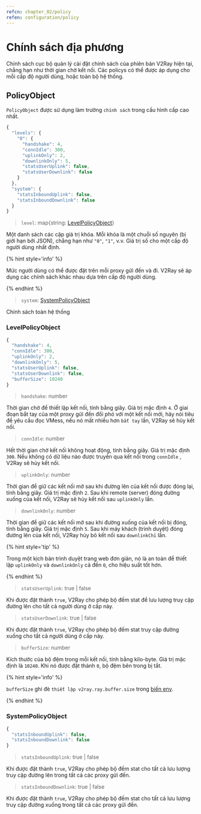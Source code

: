 ```yaml
---
refcn: chapter_02/policy
refen: configuration/policy
---
```

# Chính sách địa phương

Chính sách cục bộ quản lý cài đặt chính sách của phiên bản V2Ray hiện tại, chẳng hạn như thời gian chờ kết nối. Các policys có thể được áp dụng cho mỗi cấp độ người dùng, hoặc toàn bộ hệ thống.

## PolicyObject

`PolicyObject` được sử dụng làm trường `chính sách` trong cấu hình cấp cao nhất.

```javascript
{
  "levels": {
    "0": {
      "handshake": 4,
      "connIdle": 300,
      "uplinkOnly": 2,
      "downlinkOnly": 5,
      "statsUserUplink": false,
      "statsUserDownlink": false
    }
  },
  "system": {
    "statsInboundUplink": false,
    "statsInboundDownlink": false
  }
}
```

> `level`: map{string: [LevelPolicyObject](#levelpolicyobject)}

Một danh sách các cặp giá trị khóa. Mỗi khóa là một chuỗi số nguyên (bị giới hạn bởi JSON), chẳng hạn như `"0"`, `"1"`, v.v. Giá trị số cho một cấp độ người dùng nhất định.

{% hint style='info' %}

Mức người dùng có thể được đặt trên mỗi proxy gửi đến và đi. V2Ray sẽ áp dụng các chính sách khác nhau dựa trên cấp độ người dùng.

{% endhint %}

> `system`: [SystemPolicyObject](#systempolicyobject)

Chính sách toàn hệ thống

### LevelPolicyObject

```javascript
{
  "handshake": 4,
  "connIdle": 300,
  "uplinkOnly": 2,
  "downlinkOnly": 5,
  "statsUserUplink": false,
  "statsUserDownlink": false,
  "bufferSize": 10240
}
```

> `handshake`: number

Thời gian chờ để thiết lập kết nối, tính bằng giây. Giá trị mặc định `4`. Ở giai đoạn bắt tay của một proxy gửi đến đối phó với một kết nối mới, hãy nói tiêu đề yêu cầu đọc VMess, nếu nó mất nhiều hơn `bắt tay` lần, V2Ray sẽ hủy kết nối.

> `connIdle`: number

Hết thời gian chờ kết nối không hoạt động, tính bằng giây. Giá trị mặc định `300`. Nếu không có dữ liệu nào được truyền qua kết nối trong `connIdle` , V2Ray sẽ hủy kết nối.

> `uplinkOnly`: number

Thời gian để giữ các kết nối mở sau khi đường lên của kết nối được đóng lại, tính bằng giây. Giá trị mặc định `2`. Sau khi remote (server) đóng đường xuống của kết nối, V2Ray sẽ hủy kết nối sau `uplinkOnly` lần.

> `downlinkOnly`: number

Thời gian để giữ các kết nối mở sau khi đường xuống của kết nối bị đóng, tính bằng giây. Giá trị mặc định `5`. Sau khi máy khách (trình duyệt) đóng đường lên của kết nối, V2Ray hủy bỏ kết nối sau `downlinkChỉ` lần.

{% hint style='tip' %}

Trong một kịch bản trình duyệt trang web đơn giản, nó là an toàn để thiết lập `uplinkOnly` và `downlinkOnly` cả đến `0`, cho hiệu suất tốt hơn.

{% endhint %}

> `statsUserUplink`: true | false

Khi được đặt thành `true`, V2Ray cho phép bộ đếm stat để lưu lượng truy cập đường lên cho tất cả người dùng ở cấp này.

> `statsUserDownlink`: true | false

Khi được đặt thành `true`, V2Ray cho phép bộ đếm stat truy cập đường xuống cho tất cả người dùng ở cấp này.

> `bufferSize`: number

Kích thước của bộ đệm trong mỗi kết nối, tính bằng kilo-byte. Giá trị mặc định là `10240`. Khi nó được đặt thành `0`, bộ đệm bên trong bị tắt.

{% hint style='info' %}

`bufferSize` ghi đè `thiết lập v2ray.ray.buffer.size` trong [biến env](env.md#cache-size-per-connection).

{% endhint %}

### SystemPolicyObject

```javascript
{
  "statsInboundUplink": false,
  "statsInboundDownlink": false
}
```

> `statsInboundUplink`: true | false

Khi được đặt thành `true`, V2Ray cho phép bộ đếm stat cho tất cả lưu lượng truy cập đường lên trong tất cả các proxy gửi đến.

> `statsInboundDownlink`: true | false

Khi được đặt thành `true`, V2Ray cho phép bộ đếm stat cho tất cả lưu lượng truy cập đường xuống trong tất cả các proxy gửi đến.